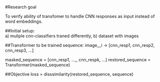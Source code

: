 #Research goal

To verify ability of transfomer to handle CNN responses as input instead of word embeddings.

##Initial setup:  
a) muliple cnn-classifiers traned differently,
b) dataset with images

##Transformer to be trained
sequence: image__i -> [cnn_resp1, cnn_resp2, cnn_resp3, ...]

masked_sequence = [cnn_resp1, ...,<MASK>, cnn_respk, ...]
restored_sequence = Transformer(masked_sequence)

##Objective
loss = disssimilarity(restored_sequence, sequence)


